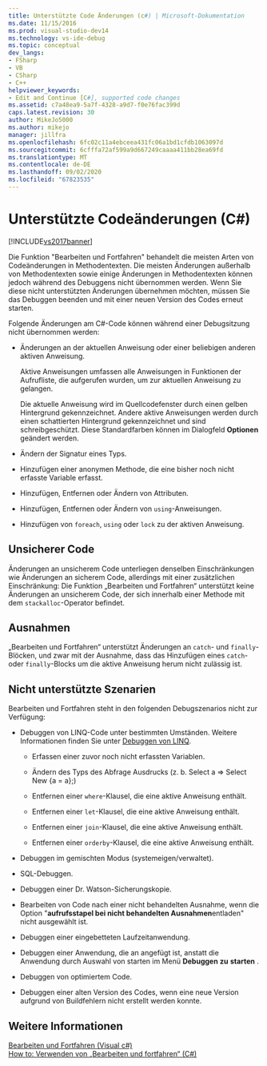 ```yaml
---
title: Unterstützte Code Änderungen (c#) | Microsoft-Dokumentation
ms.date: 11/15/2016
ms.prod: visual-studio-dev14
ms.technology: vs-ide-debug
ms.topic: conceptual
dev_langs:
- FSharp
- VB
- CSharp
- C++
helpviewer_keywords:
- Edit and Continue [C#], supported code changes
ms.assetid: c7a48ea9-5a7f-4328-a9d7-f0e76fac399d
caps.latest.revision: 30
author: MikeJo5000
ms.author: mikejo
manager: jillfra
ms.openlocfilehash: 6fc02c11a4ebceea431fc06a1bd1cfdb1063097d
ms.sourcegitcommit: 6cfffa72af599a9d667249caaaa411bb28ea69fd
ms.translationtype: MT
ms.contentlocale: de-DE
ms.lasthandoff: 09/02/2020
ms.locfileid: "67823535"
---
```

# <a name="supported-code-changes-c"></a>Unterstützte Codeänderungen (C#)
[!INCLUDE[vs2017banner](../includes/vs2017banner.md)]

Die Funktion "Bearbeiten und Fortfahren" behandelt die meisten Arten von Codeänderungen in Methodentexten. Die meisten Änderungen außerhalb von Methodentexten sowie einige Änderungen in Methodentexten können jedoch während des Debuggens nicht übernommen werden. Wenn Sie diese nicht unterstützten Änderungen übernehmen möchten, müssen Sie das Debuggen beenden und mit einer neuen Version des Codes erneut starten.  
  
 Folgende Änderungen am C#-Code können während einer Debugsitzung nicht übernommen werden:  
  
- Änderungen an der aktuellen Anweisung oder einer beliebigen anderen aktiven Anweisung.  
  
     Aktive Anweisungen umfassen alle Anweisungen in Funktionen der Aufrufliste, die aufgerufen wurden, um zur aktuellen Anweisung zu gelangen.  
  
     Die aktuelle Anweisung wird im Quellcodefenster durch einen gelben Hintergrund gekennzeichnet. Andere aktive Anweisungen werden durch einen schattierten Hintergrund gekennzeichnet und sind schreibgeschützt. Diese Standardfarben können im Dialogfeld **Optionen** geändert werden.  
  
- Ändern der Signatur eines Typs.  
  
- Hinzufügen einer anonymen Methode, die eine bisher noch nicht erfasste Variable erfasst.  
  
- Hinzufügen, Entfernen oder Ändern von Attributen.  
  
- Hinzufügen, Entfernen oder Ändern von `using`-Anweisungen.  
  
- Hinzufügen von `foreach`, `using` oder `lock` zu der aktiven Anweisung.  
  
## <a name="unsafe-code"></a>Unsicherer Code  
 Änderungen an unsicherem Code unterliegen denselben Einschränkungen wie Änderungen an sicherem Code, allerdings mit einer zusätzlichen Einschränkung: Die Funktion „Bearbeiten und Fortfahren“ unterstützt keine Änderungen an unsicherem Code, der sich innerhalb einer Methode mit dem `stackalloc`-Operator befindet.  
  
## <a name="exceptions"></a>Ausnahmen  
 „Bearbeiten und Fortfahren“ unterstützt Änderungen an `catch`- und `finally`-Blöcken, und zwar mit der Ausnahme, dass das Hinzufügen eines `catch`- oder `finally`-Blocks um die aktive Anweisung herum nicht zulässig ist.  
  
## <a name="unsupported-scenarios"></a>Nicht unterstützte Szenarien  
 Bearbeiten und Fortfahren steht in den folgenden Debugszenarios nicht zur Verfügung:  
  
- Debuggen von LINQ-Code unter bestimmten Umständen. Weitere Informationen finden Sie unter [Debuggen von LINQ](../debugger/debugging-linq.md).  
  
  - Erfassen einer zuvor noch nicht erfassten Variablen.  

  - Ändern des Typs des Abfrage Ausdrucks (z. b. Select a => Select New {a = a};)  

  - Entfernen einer `where`-Klausel, die eine aktive Anweisung enthält.  

  - Entfernen einer `let`-Klausel, die eine aktive Anweisung enthält.  

  - Entfernen einer `join`-Klausel, die eine aktive Anweisung enthält.  

  - Entfernen einer `orderby`-Klausel, die eine aktive Anweisung enthält.  
  
- Debuggen im gemischten Modus (systemeigen/verwaltet).  
  
- SQL-Debuggen.  
  
- Debuggen einer Dr. Watson-Sicherungskopie.  
  
- Bearbeiten von Code nach einer nicht behandelten Ausnahme, wenn die Option "**aufrufsstapel bei nicht behandelten Ausnahmen**entladen" nicht ausgewählt ist.  
  
- Debuggen einer eingebetteten Laufzeitanwendung.  
  
- Debuggen einer Anwendung, die an angefügt ist, anstatt die Anwendung durch Auswahl von starten im Menü **Debuggen** **zu** **starten** .  
  
- Debuggen von optimiertem Code.  
  
- Debuggen einer alten Version des Codes, wenn eine neue Version aufgrund von Buildfehlern nicht erstellt werden konnte.  
  
## <a name="see-also"></a>Weitere Informationen  
 [Bearbeiten und Fortfahren (Visual c#)](../debugger/edit-and-continue-visual-csharp.md)   
 [How to: Verwenden von „Bearbeiten und fortfahren“ (C#)](../debugger/how-to-use-edit-and-continue-csharp.md)
